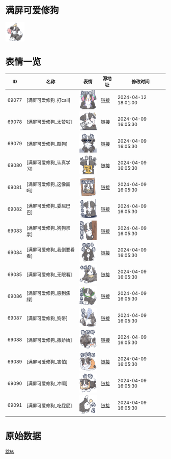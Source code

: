 # 满屏可爱修狗

<img src="./cover.png" height="60" alt="cover" />

# 表情一览

|ID|名称|表情|源地址|修改时间|
|----|----|----|----|----|
|69077|[满屏可爱修狗_打call]|<img src="./pic/069077_%5B满屏可爱修狗_打call%5D.png" height="60" alt="打call"/>|[链接](https://i0.hdslb.com/bfs/garb/7d8e113a0009eb476d65f990b7dda46c54cc78b6.png)|2024-04-12 18:01:00|
|69078|[满屏可爱修狗_太赞啦]|<img src="./pic/069078_%5B满屏可爱修狗_太赞啦%5D.png" height="60" alt="太赞啦"/>|[链接](https://i0.hdslb.com/bfs/garb/837722c5c0b6917a2ef222239cb40f9faf9e74ad.png)|2024-04-09 16:05:30|
|69079|[满屏可爱修狗_酷狗]|<img src="./pic/069079_%5B满屏可爱修狗_酷狗%5D.png" height="60" alt="酷狗"/>|[链接](https://i0.hdslb.com/bfs/garb/427775e78cd5f9ae0a66d33c480b874c88e6a7df.png)|2024-04-09 16:05:30|
|69080|[满屏可爱修狗_认真学习]|<img src="./pic/069080_%5B满屏可爱修狗_认真学习%5D.png" height="60" alt="认真学习"/>|[链接](https://i0.hdslb.com/bfs/garb/e1ce18bc29a225e9e6867cf7665ff33e3907bfd8.png)|2024-04-09 16:05:30|
|69081|[满屏可爱修狗_这像画吗]|<img src="./pic/069081_%5B满屏可爱修狗_这像画吗%5D.png" height="60" alt="这像画吗"/>|[链接](https://i0.hdslb.com/bfs/garb/f179e08df8d41f4dccdd57bf1b13efb1e4d6c1f8.png)|2024-04-09 16:05:30|
|69082|[满屏可爱修狗_委屈巴巴]|<img src="./pic/069082_%5B满屏可爱修狗_委屈巴巴%5D.png" height="60" alt="委屈巴巴"/>|[链接](https://i0.hdslb.com/bfs/garb/f6bdba2a4e2bebfb6034d247da8a0fe888fabb66.png)|2024-04-09 16:05:30|
|69083|[满屏可爱修狗_狗狗祟祟]|<img src="./pic/069083_%5B满屏可爱修狗_狗狗祟祟%5D.png" height="60" alt="狗狗祟祟"/>|[链接](https://i0.hdslb.com/bfs/garb/af38485c263ebabf6bb72f510406e73194bef811.png)|2024-04-09 16:05:30|
|69084|[满屏可爱修狗_我倒要看看]|<img src="./pic/069084_%5B满屏可爱修狗_我倒要看看%5D.png" height="60" alt="我倒要看看"/>|[链接](https://i0.hdslb.com/bfs/garb/a5dc245557e0063d7d7aef0f1a4bb7a948b08a1e.png)|2024-04-09 16:05:30|
|69085|[满屏可爱修狗_无眼看]|<img src="./pic/069085_%5B满屏可爱修狗_无眼看%5D.png" height="60" alt="无眼看"/>|[链接](https://i0.hdslb.com/bfs/garb/5b76a3aaa8cce9963c49b6f365fc5eff7eeeb2a4.png)|2024-04-09 16:05:30|
|69086|[满屏可爱修狗_感到焦绿]|<img src="./pic/069086_%5B满屏可爱修狗_感到焦绿%5D.png" height="60" alt="感到焦绿"/>|[链接](https://i0.hdslb.com/bfs/garb/cb97cb8658398ddc14d734ebefc46eb8cb5c2f76.png)|2024-04-09 16:05:30|
|69087|[满屏可爱修狗_狗带]|<img src="./pic/069087_%5B满屏可爱修狗_狗带%5D.png" height="60" alt="狗带"/>|[链接](https://i0.hdslb.com/bfs/garb/ed837ce77d852d117665fc664140b980ffa31dc4.png)|2024-04-09 16:05:30|
|69088|[满屏可爱修狗_撒娇娇]|<img src="./pic/069088_%5B满屏可爱修狗_撒娇娇%5D.png" height="60" alt="撒娇娇"/>|[链接](https://i0.hdslb.com/bfs/garb/3b676e5a5e32914e4dc61856df135c78a43f3df1.png)|2024-04-09 16:05:30|
|69089|[满屏可爱修狗_害怕]|<img src="./pic/069089_%5B满屏可爱修狗_害怕%5D.png" height="60" alt="害怕"/>|[链接](https://i0.hdslb.com/bfs/garb/ade831606ec32085621a406292f788b7d535bc94.png)|2024-04-09 16:05:30|
|69090|[满屏可爱修狗_冲啊]|<img src="./pic/069090_%5B满屏可爱修狗_冲啊%5D.png" height="60" alt="冲啊"/>|[链接](https://i0.hdslb.com/bfs/garb/78e7493c8b9a834e469d9151628dfca22ca2977f.png)|2024-04-09 16:05:30|
|69091|[满屏可爱修狗_吃屁屁]|<img src="./pic/069091_%5B满屏可爱修狗_吃屁屁%5D.png" height="60" alt="吃屁屁"/>|[链接](https://i0.hdslb.com/bfs/garb/361f92b5235b57393317ffc69dd9a0f9e67b61aa.png)|2024-04-09 16:05:30|

# 原始数据

[跳转](./raw.json)

